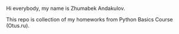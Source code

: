 Hi everybody, my name is Zhumabek Andakulov.

This repo is collection of my homeworks from Python Basics Course (Otus.ru).